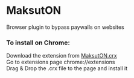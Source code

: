 MaksutON
========
Browser plugin to bypass paywalls on websites<br>
<h3>To install on Chrome:</h3>
Download the extension from <a href="../../raw/master/chrome/MaksutON.crx">MaksutON.crx</a><br>
Go to extensions page chrome://extensions<br>
Drag & Drop the .crx file to the page and install it<br>
